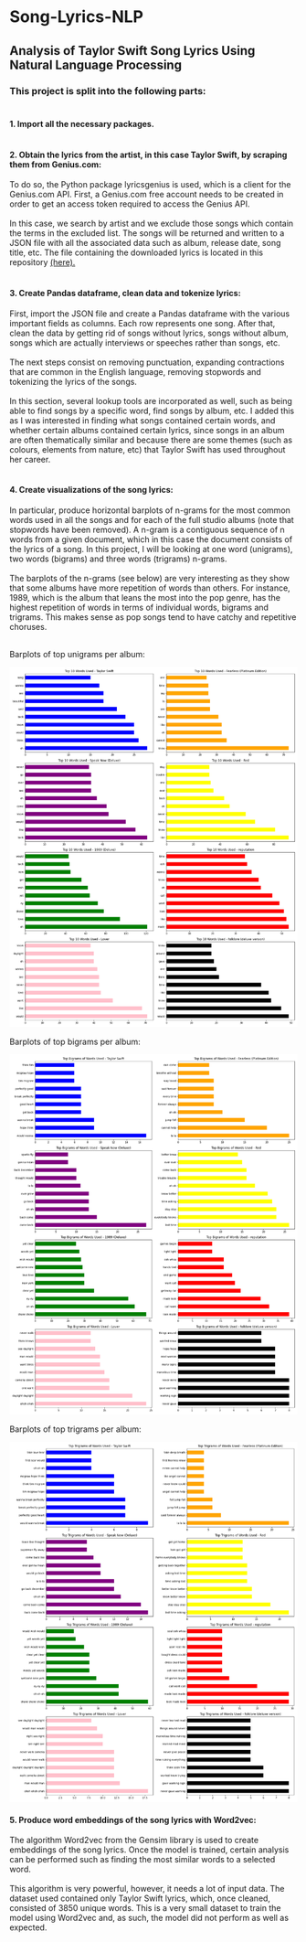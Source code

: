 # Song-Lyrics-NLP
## Analysis of Taylor Swift Song Lyrics Using Natural Language Processing <br/>

### This project is split into the following parts: <br/><br/>

#### 1. Import all the necessary packages. <br/><br/>

#### 2. Obtain the lyrics from the artist, in this case Taylor Swift, by scraping them from Genius.com: 
To do so, the Python package lyricsgenius is used, which is a client for the Genius.com API. First, a Genius.com free account needs to be created in order to get an access token required to access the Genius API. <br/><br/> In this case, we search by artist and we exclude those songs which contain the terms in the excluded list. The songs will be returned and written to a JSON file with all the associated data such as album, release date, song title, etc. The file containing the downloaded lyrics is located in this repository [(here).](Lyrics_TaylorSwift.json) <br/><br/> 

#### 3. Create Pandas dataframe, clean data and tokenize lyrics: 
First, import the JSON file and create a Pandas dataframe with the various important fields as columns. Each row represents one song. After that, clean the data by getting rid of songs without lyrics, songs without album, songs which are actually interviews or speeches rather than songs, etc. <br/><br/> The next steps consist on removing punctuation, expanding contractions that are common in the English language, removing stopwords and tokenizing the lyrics of the songs. <br/><br/> In this section, several lookup tools are incorporated as well, such as being able to find songs by a specific word, find songs by album, etc. I added this as I was interested in finding what songs contained certain words, and whether certain albums contained certain lyrics, since songs in an album are often thematically similar and because there are some themes (such as colours, elements from nature, etc) that Taylor Swift has used throughout her career. <br/><br/>

#### 4. Create visualizations of the song lyrics: 
In particular, produce horizontal barplots of n-grams for the most common words used in all the songs and for each of the full studio albums (note that stopwords have been removed). A n-gram is a contiguous sequence of n words from a given document, which in this case the document consists of the lyrics of a song. In this project, I will be looking at one word (unigrams), two words (bigrams) and three words (trigrams) n-grams. <br/><br/> The barplots of the n-grams (see below) are very interesting as they show that some albums have more repetition of words than others. For instance, 1989, which is the album that leans the most into the pop genre, has the highest repetition of words in terms of individual words, bigrams and trigrams. This makes sense as pop songs tend to have catchy and repetitive choruses. <br/><br/>

Barplots of top unigrams per album:

<img src="https://github.com/martaaliu/Song-Lyrics-NLP/blob/main/Images/Unigrams.png?raw=true" width="720">
<br/>

Barplots of top bigrams per album:

<img src="https://github.com/martaaliu/Song-Lyrics-NLP/blob/main/Images/Bigrams.png?raw=true" width="720">
<br/>

Barplots of top trigrams per album:

<img src="https://github.com/martaaliu/Song-Lyrics-NLP/blob/main/Images/Trigrams.png?raw=true" width="720">
<br/>

#### 5. Produce word embeddings of the song lyrics with Word2vec: 
The algorithm Word2vec from the Gensim library is used to create embeddings of the song lyrics. Once the model is trained, certain analysis can be performed such as finding the most similar words to a selected word. <br/><br/> This algorithm is very powerful, however, it needs a lot of input data. The dataset used contained only Taylor Swift lyrics, which, once cleaned, consisted of 3850 unique words. This is a very small dataset to train the model using Word2vec and, as such, the model did not perform as well as expected.
